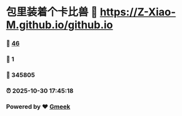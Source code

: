 # 包里装着个卡比兽 :link: https://Z-Xiao-M.github.io/github.io 
### :page_facing_up: [46](https://Z-Xiao-M.github.io/github.io/tag.html) 
### :speech_balloon: 1 
### :hibiscus: 345805 
### :alarm_clock: 2025-10-30 17:45:18 
### Powered by :heart: [Gmeek](https://github.com/Meekdai/Gmeek)
